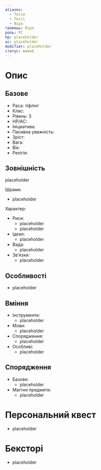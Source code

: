 ```yaml
---
aliases:
  - Тесси
  - Тессі
  - Віра
гравець: Віра
роль: PC
hp: placeholder
ac: placeholder
modifier: placeholder
статус: живий
---
```


# Опис

## Базове

- Раса: тіфлінг
- Клас: 
- Рівень: 3
- HP/AC: 
- Ініциатива:
- Пасивна уважність: 
- Зріст: 
- Вага: 
- Вік: 
- Релігія: 

## Зовнішність

placeholder

Шрами:
- placeholder

Характер:
- Риси:
	- placeholder
	- placeholder
- Ідеал:
	- placeholder
- Вада:
	- placeholder
- Зв'язки:
	- placeholder
## Особливості

- placeholder
## Вміння

- Інструменти:
	- placeholder
- Мови:
	- placeholder
- Спорядження:
	- placeholder
- Особливі:
	- placeholder
## Спорядження

- Базове:
	- placeholder
- Магічні предмети:
	- placeholder

# Персональний квест

- placeholder
# Бексторі

- placeholder
